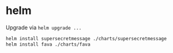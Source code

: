 # helm

Upgrade via `helm upgrade ...`

```bash
helm install supersecretmessage ./charts/supersecretmessage
helm install fava ./charts/fava
```
